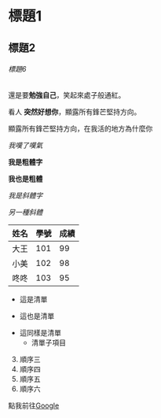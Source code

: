 # 標題1

## 標題2

###### 標題6



還是要**勉強自己**，笑起來處子般通紅。

看人 __突然好想你__，顯露所有鋒芒堅持方向。

顯露所有鋒芒堅持方向，在我活的地方為什麼你 

*我嘆了嘆氣*

**我是粗體字**

__我也是粗體__

*我是斜體字*

_另一種斜體_


| 姓名 | 學號 | 成績 |
|------|------|------|
| 大王 | 101  | 99  |
| 小美 | 102  | 98  |
| 咚咚 | 103  | 95  |

- 這是清單
+ 這也是清單
* 這同樣是清單
	- 清單子項目
  
3. 順序三
7. 順序四
5. 順序五
1. 順序六
  
  
點我前往[Google](https://www.google.com.tw/)

